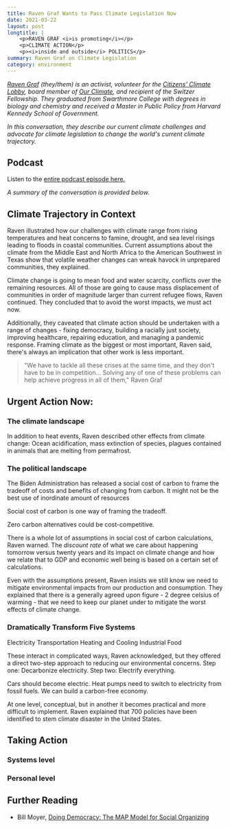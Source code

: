```yaml
---
title: Raven Graf Wants to Pass Climate Legislation Now
date: 2021-03-22
layout: post
longtitle: |
    <p>RAVEN GRAF <i>is promoting</i></p>
    <p>CLIMATE ACTION</p>
    <p><i>inside and outside</i> POLITICS</p>
summary: Raven Graf on Climate Legislation
category: environment
---
```

<i>[Raven Graf](https://www.linkedin.com/in/raven-graf-337507132/) (they/them) is an activist, volunteer for the [Citizens' Climate Lobby](https://citizensclimatelobby.org/), board member of [Our Climate](https://ourclimate.us/), and recipient of the Switzer Fellowship. They graduated from Swarthmore College with degrees in biology and chemistry and received a Master in Public Policy from Harvard Kennedy School of Government.

In this conversation, they describe our current climate challenges and advocate for climate legislation to change the world's current climate trajectory.</i>

## Podcast
Listen to the [entire podcast episode here.](https://drive.google.com/file/d/13Ayynp5zD6OtHOm5tmKjsykLhpN-lZhO/view?usp=sharing) 

<i>A summary of the conversation is provided below.</i>

## Climate Trajectory in Context
Raven illustrated how our challenges with climate range from rising temperatures and heat concerns to famine, drought, and sea level risings leading to floods in coastal communities. Current assumptions about the climate from the Middle East and North Africa to the American Southwest in Texas show that volatile weather changes can wreak havock in unprepared communities, they explained.

Climate change is going to mean food and water scarcity, conflicts over the remaining resources. All of those are going to cause mass displacement of communities in order of magnitude larger than current refugee flows, Raven continued. They concluded that to avoid the worst impacts, we must act now.

Additionally, they caveated that climate action should be undertaken with a range of changes - fixing democracy, building a racially just society, improving healthcare, repairing education, and managing a pandemic response. Framing climate as the biggest or most important, Raven said, there's always an implication that other work is less important.

> "We have to tackle all these crises at the same time, and they don't have to be in competition... Solving any of one of these problems can help achieve progress in all of them," Raven Graf

## Urgent Action Now:
### The climate landscape
In addition to heat events, Raven described other effects from climate change: Ocean acidification, mass extinction of species, plagues contained in animals that are melting from permafrost.

### The political landscape
The Biden Administration has released a social cost of carbon to frame the tradeoff of costs and benefits of changing from carbon. It might not be the best use of inordinate amount of resources

Social cost of carbon is one way of framing the tradeoff.

Zero carbon alternatives could be cost-competitive.

There is a whole lot of assumptions in social cost of carbon calculations, Raven warned. The <i>discount rate</i> of what we care about happening tomorrow versus twenty years and its impact on climate change and how we relate that to GDP and economic well being is based on a certain set of calculations.

Even with the assumptions present, Raven insists we still know we need to mitigate environmental impacts from our production and consumption. They explained that there is a generally agreed upon figure - 2 degree celsius of warming - that we need to keep our planet under to mitigate the worst effects of climate change.

### Dramatically Transform Five Systems
Electricity
Transportation
Heating and Cooling
Industrial
Food

These interact in complicated ways, Raven acknowledged, but they offered a direct two-step approach to reducing our environmental concerns. Step one: Decarbonize electricity. Step two: Electrify everything. 

Cars should become electric. Heat pumps need to switch to electricity from fossil fuels. We can build a carbon-free economy.

At one level, conceptual, but in another it becomes practical and more difficult to implement. Raven explained that 700 policies have been identified to stem climate disaster in the United States.

## Taking Action

### Systems level


### Personal level


## Further Reading
- Bill Moyer, [Doing Democracy: The MAP Model for Social Organizing](https://www.amazon.com/Doing-Democracy-Organizing-Social-Movements/dp/0865714185/ref=asc_df_0865714185/?tag=hyprod-20&linkCode=df0&hvadid=312021238077&hvpos=&hvnetw=g&hvrand=4890988665961560017&hvpone=&hvptwo=&hvqmt=&hvdev=c&hvdvcmdl=&hvlocint=&hvlocphy=9026089&hvtargid=pla-569580675720&psc=1)
